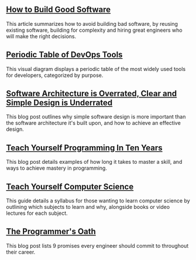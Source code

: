 ## [How to Build Good Software](https://www.csc.gov.sg/articles/how-to-build-good-software)
<p>This article summarizes how to avoid building bad software, by reusing existing software, building for complexity and hiring great engineers who will make the right decisions.</p>

## [Periodic Table of DevOps Tools](https://digital.ai/periodic-table-of-devops-tools)
<p>This visual diagram displays a periodic table of the most widely used tools for developers, categorized by purpose.</p>

## [Software Architecture is Overrated, Clear and Simple Design is Underrated](https://blog.pragmaticengineer.com/software-architecture-is-overrated/)
<p>This blog post outlines why simple software design is more important than the software architecture it's built upon, and how to achieve an effective design.</p>

## [Teach Yourself Programming In Ten Years](https://norvig.com/21-days.html)
<p>This blog post details examples of how long it takes to master a skill, and ways to achieve mastery in programming.</p>

## [Teach Yourself Computer Science](https://teachyourselfcs.com/)
<p>This guide details a syllabus for those wanting to learn computer science by outlining which subjects to learn and why, alongside books or video lectures for each subject.</p>

## [The Programmer's Oath](https://blog.cleancoder.com/uncle-bob/2015/11/18/TheProgrammersOath.html)
<p>This blog post lists 9 promises every engineer should commit to throughout their career.</p>


